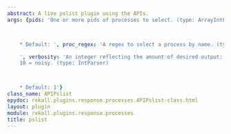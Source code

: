```yaml
---
abstract: A live pslist plugin using the APIs.
args: {pids: 'One or more pids of processes to select. (type: ArrayIntParser)



    * Default: ', proc_regex: 'A regex to select a process by name. (type: RegEx)

    ', verbosity: 'An integer reflecting the amount of desired output: 0 = quiet,
    10 = noisy. (type: IntParser)



    * Default: 1'}
class_name: APIPslist
epydoc: rekall.plugins.response.processes.APIPslist-class.html
layout: plugin
module: rekall.plugins.response.processes
title: pslist
---
```

